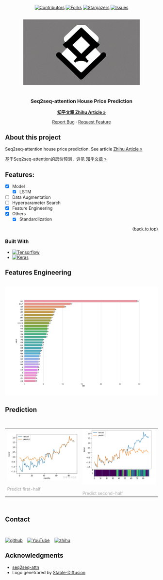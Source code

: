 
<a name="readme-top"></a>

<div align="center">

[![Contributors][contributors-shield]][contributors-url]
[![Forks][forks-shield]][forks-url]
[![Stargazers][stars-shield]][stars-url]
[![Issues][issues-shield]][issues-url]

</div>

<br />
<div align="center">
  <a href="https://github.com/dr413677671/Seq2seq-attention-house-price-prediction">
    <img src="docs/logo.png" alt="Logo" width="384" height="216">
  </a>
</div>

<br />
<div align="center">

  <h3 align="center">Seq2seq-attention House Price Prediction</h3>
      <a href="https://zhuanlan.zhihu.com/p/106122616"><strong>知乎文章 Zhihu Article »</strong></a>
      <br>
  <p align="center">
    <a href="https://github.com/dr413677671/Seq2seq-attention-house-price-prediction/issues">Report Bug</a>
    ·
    <a href="https://github.com/dr413677671/Seq2seq-attention-house-price-prediction/issues">Request Feature</a>
  </p>
</div>


<!-- ABOUT THE PROJECT -->

<!-- <div align=center>
<img src='docs/screenshot.JPG' width=645 height=212>
</div> -->

## About this project

Seq2seq-attention house price prediction. See article [Zhihu Article »](https://zhuanlan.zhihu.com/p/106122616)

基于Seq2seq-attention的房价预测，详见 [知乎文章 »](https://zhuanlan.zhihu.com/p/106122616)

## Features:

- [x] Model
    - [x] LSTM
- [ ] Data Augmentation
- [ ] Hyperparameter Search
- [x] Feature Engineering
- [x] Others
    - [x] Standardlization

<p align="right">(<a href="#readme-top">back to top</a>)</p>

### Built With

<!-- * [![Python][python-img]][python-url] -->
* [![Tensorflow][Tensorflow]][Tensorflow-url]
* [![Keras][Keras]][Keras-url]

## Features Engineering

<br>

<img src='docs/feature_engineering.jpg' width=540 height=360>

<br>

## Prediction

<br>
<table >
	<tr>
		<td>
			<left>
				<img src="docs/prediction1.jpg" width="100%" />
				<br/>
        &emsp;&emsp;&emsp;&emsp;&emsp;&emsp;&emsp;&emsp;
        &emsp;&emsp;&emsp;&emsp;&emsp;&emsp;
				<font color="AAAAAA" align=center>Predict first-half</font>
			</left>
		</td>
		<td>
			<left>
				<img src="docs/prediction2.png" width="100%" />
				<br/>
        &emsp;&emsp;&emsp;&emsp;&emsp;&emsp;&emsp;&emsp;
        &emsp;&emsp;&emsp;&emsp;&emsp;&emsp;
				<font color="AAAAAA" align=center>Predict second-half</font>
			</left>
		</td>
	</tr>
</table>
<br>

## Contact

<br>

[<img src='https://cdn.jsdelivr.net/npm/simple-icons@3.0.1/icons/github.svg' alt='github' margin='10px' height='40'>](https://github.com/https://github.com/dr413677671) &nbsp;&nbsp; [<img src='https://cdn.jsdelivr.net/npm/simple-icons@3.0.1/icons/youtube.svg' alt='YouTube' height='40'>](https://www.youtube.com/channel/https://www.youtube.com/@randuan9718/videos) &nbsp;&nbsp; [<img src='https://cdn.jsdelivr.net/npm/simple-icons@3.0.1/icons/zhihu.svg' alt='zhihu' height='40'>](https://www.zhihu.com/people/kumonoue) 

## Acknowledgments

* [seq2seq-attn](https://github.com/harvardnlp/seq2seq-attn)
* Logo genetrared by <a href="https://github.com/CompVis/stable-diffusion">Stable-Diffusion</a>

[contributors-shield]: https://img.shields.io/github/contributors/dr413677671/Seq2seq-attention-house-price-prediction.svg?style=for-the-badge
[contributors-url]: https://github.com/dr413677671/Seq2seq-attention-house-price-prediction/graphs/contributors
[forks-shield]: https://img.shields.io/github/forks/dr413677671/Seq2seq-attention-house-price-prediction.svg?style=for-the-badge
[forks-url]: https://github.com/dr413677671/Seq2seq-attention-house-price-prediction/network/members
[stars-shield]: https://img.shields.io/github/stars/dr413677671/Seq2seq-attention-house-price-prediction.svg?style=for-the-badge
[stars-url]: https://github.com/dr413677671/Seq2seq-attention-house-price-prediction/stargazers
[issues-shield]: https://img.shields.io/github/issues/dr413677671/Seq2seq-attention-house-price-prediction.svg?style=for-the-badge
[issues-url]: https://github.com/dr413677671/Seq2seq-attention-house-price-prediction/issues

[python-img]: https://img.shields.io/badge/Python-FFD43B?style=for-the-badge&logo=python&logoColor=blue
[python-url]: https://www.python.org/
[Tensorflow]: https://img.shields.io/badge/TensorFlow-FF6F00?style=for-the-badge&logo=tensorflow&logoColor=white
[Tensorflow-url]: https://github.com/tensorflow/tensorflow
[Keras]: https://img.shields.io/badge/Keras-FF0000?style=for-the-badge&logo=keras&logoColor=white
[Keras-url]: https://github.com/keras-team/keras